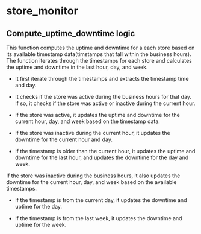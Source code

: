# store_monitor

## Compute_uptime_downtime logic

This function computes the uptime and downtime for a each store based on its available timestamp data(timstamps that fall within the business hours). The function iterates through the timestamps for each store and calculates the uptime and downtime in the last hour, day, and week.

- It first iterate through the timestamps and extracts the timestamp time and day.

- It checks if the store was active during the business hours for that day. If so, it checks if the store was active or inactive during the current hour.

- If the store was active, it updates the uptime and downtime for the current hour, day, and week based on the timestamp data.

- If the store was inactive during the current hour, it updates the downtime for the current hour and day.

- If the timestamp is older than the current hour, it updates the uptime and downtime for the last hour, and updates the downtime for the day and week.

If the store was inactive during the business hours, it also updates the downtime for the current hour, day, and week based on the available timestamps.

- If the timestamp is from the current day, it updates the downtime and uptime for the day.

- If the timestamp is from the last week, it updates the downtime and uptime for the week.

